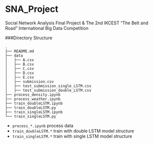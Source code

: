 # SNA_Project
Social Network Analysis Final Project &amp; The 2nd IKCEST “The Belt and Road” International Big Data Competition

###Directory Structure

```
.
├── README.md
├── data
│   ├── A.csv
│   ├── B.csv
│   ├── C.csv
│   ├── D.csv
│   ├── E.csv
│   ├── submission.csv
│   ├── test_submission_single_LSTM.csv
│   ├── test_submission_double_LSTM.csv
├── process_density.ipynb
├── process_weather.ipynb
├── train_doubleLSTM.ipynb
├── train_doubleLSTM.py
├── train_singleLSTM.ipynb
└── train_singleLSTM.py
```

- `process_*.ipynb` process data
- `train_doubleLSTM.*` train with double LSTM model structure
- `train_singleLSTM.*` train with single LSTM model structure